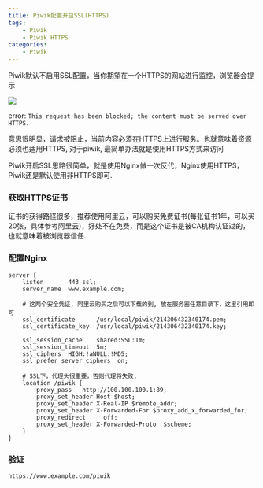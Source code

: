 ```yaml
---
title: Piwik配置开启SSL(HTTPS)
tags: 
    - Piwik
    - Piwik HTTPS
categories:
    - Piwik
---
```

Piwik默认不启用SSL配置，当你期望在一个HTTPS的网站进行监控，浏览器会提示

![](./error-info.png)

error: `This request has been blocked; the content must be served over HTTPS.`

意思很明显，请求被阻止，当前内容必须在HTTPS上进行服务。也就意味着资源必须也适用HTTPS, 对于piwik, 最简单办法就是使用HTTPS方式来访问

Piwik开启SSL思路很简单，就是使用Nginx做一次反代，Nginx使用HTTPS，Piwik还是默认使用非HTTPS即可.

### 获取HTTPS证书

证书的获得路径很多，推荐使用阿里云，可以购买免费证书(每张证书1年，可以买20张，具体参考阿里云)，好处不在免费，而是这个证书是被CA机构认证过的，也就意味着被浏览器信任.

### 配置Nginx

```
server {
    listen       443 ssl;
    server_name  www.example.com;

    # 这两个安全凭证, 阿里云购买之后可以下载的到, 放在服务器任意目录下，这里引用即可
    ssl_certificate      /usr/local/piwik/214306432340174.pem;
    ssl_certificate_key  /usr/local/piwik/214306432340174.key;

    ssl_session_cache    shared:SSL:1m;
    ssl_session_timeout  5m;
    ssl_ciphers  HIGH:!aNULL:!MD5;
    ssl_prefer_server_ciphers  on;

    # SSL下，代理头很重要，否则代理将失败.
    location /piwik {
        proxy_pass   http://100.100.100.1:89;
        proxy_set_header Host $host;
        proxy_set_header X-Real-IP $remote_addr;
        proxy_set_header X-Forwarded-For $proxy_add_x_forwarded_for;
        proxy_redirect     off;
        proxy_set_header X-Forwarded-Proto  $scheme;
    }
}
```

### 验证

```
https://www.example.com/piwik
```
